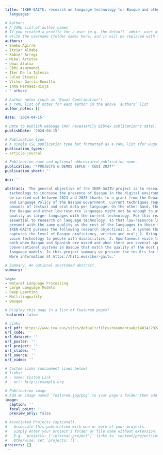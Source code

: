 ```yaml
---
title: 'IKER-GAITU: research on language technology for Basque and other low-resource
  languages'

# Authors
# A YAML list of author names
# If you created a profile for a user (e.g. the default `admin` user at `content/authors/admin/`), 
# write the username (folder name) here, and it will be replaced with their full name and linked to their profile.
authors:
- Eneko Agirre
- Itziar Aldabe
- Xabier Arregi
- Mikel Artetxe
- Unai Atutxa
- Ekhi Azurmendi
- Iker De la Iglesia
- Julen Etxaniz
- Victor García-Romillo
- Inma Hernaez-Rioja
- ' others'

# Author notes (such as 'Equal Contribution')
# A YAML list of notes for each author in the above `authors` list
author_notes: []

date: '2024-04-15'

# Date to publish webpage (NOT necessarily Bibtex publication's date).
publishDate: '2024-04-15'

# Publication type.
# A single CSL publication type but formatted as a YAML list (for Hugo requirements).
publication_types:
- article-journal

# Publication name and optional abbreviated publication name.
publication: '*PROJECTS & DEMOS SEPLN - CEDI 2024*'
publication_short: ''

doi: ''

abstract: 'The general objective of the IKER-GAITU project is to research on language
  technology to increase the presence of Basque in the digital environment. It will
  be carried out between 2023 and 2025 thanks to a grant from the Department of Culture
  and Language Policy of the Basque Government. Current techniques require enormous
  amounts of textual and oral data per language. On the other hand, the data available
  for Basque and other low-resource languages might not be enough to attain the same
  quality as larger languages with the current technology. For this reason, it is
  essential to research on language technology, so that low-resource languages are
  present with the same quality as the rest of the languages in these technologies.
  IKER-GAITU pursues the following research objectives: 1. A system that automatically
  captures the level of Basque proficiency, written and oral; 2. Bring personalized
  voice technology to people with disabilities; 3. Spontaneous voice transcription,
  both when Basque and Spanish are mixed and when there are several speakers; 4. Textual
  conversational systems in Basque that match the quality of the most powerful large
  language models. In this project summary we present the results for the first year.
  More information at https://hitz.eus/iker-gaitu.'

# Summary. An optional shortened abstract.
summary: ''

tags:
- Natural Language Processing
- Large Language Models
- Deep Learning
- Multilinguality
- Basque

# Display this page in a list of Featured pages?
featured: false

# Links
url_pdf: https://www.ixa.eus/sites/default/files/dokumentuak/14014/2024_SEPLN___CEDI___iker_gaitu-4.pdf
url_code: ''
url_dataset: ''
url_poster: ''
url_project: ''
url_slides: ''
url_source: ''
url_video: ''

# Custom links (uncomment lines below)
# links:
# - name: Custom Link
#   url: http://example.org

# Publication image
# Add an image named `featured.jpg/png` to your page's folder then add a caption below.
image:
  caption: ''
  focal_point: ''
  preview_only: false

# Associated Projects (optional).
#   Associate this publication with one or more of your projects.
#   Simply enter your project's folder or file name without extension.
#   E.g. `projects: ['internal-project']` links to `content/project/internal-project/index.md`.
#   Otherwise, set `projects: []`.
projects: []
---
```

